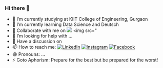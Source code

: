 ### Hi there 👋



- 🔭 I’m currently studying at KIIT College of Engineering, Gurgaon
- 🌱 I’m currently learning Data Science and Deutsch
- 👯 Collaborate with me on [<img src="https://www.vectorlogo.zone/logos/kaggle/kaggle-ar21.svg">](https://www.kaggle.com/gauravbisht005) <img src="
- 🤔 I’m looking for help with ...
- 💬 Have a discussion on 
- 📫 How to reach me: <a href="https://www.linkedin.com/in/gauravbisht005/" target="_blank"><img src="https://img.shields.io/badge/LinkedIn-%230077B5.svg?&style=flat-square&logo=linkedin&logoColor=white" alt="LinkedIn"></a>
<a href="https://www.instagram.com/gaurav_bisht17/" target="_blank"><img src="https://img.shields.io/badge/Instagram-%23E4405F.svg?&style=flat-square&logo=instagram&logoColor=white" alt="Instagram"></a>
<a href="https://www.facebook.com/gaurav.bisht17" target="_blank"><img src="https://img.shields.io/badge/Facebook-%231877F2.svg?&style=flat-square&logo=facebook&logoColor=white" alt="Facebook"></a>
- 😄 Pronouns: ...
- ⚡ Goto Aphorism: Prepare for the best but be prepared for the worst!
